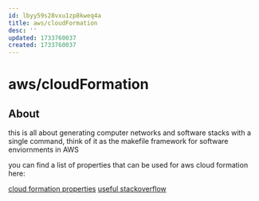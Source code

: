 ```yaml
---
id: lbyy59s28vxu1zp8kweq4a
title: aws/cloudFormation
desc: ''
updated: 1733760037
created: 1733760037
---
```

# aws/cloudFormation

## About


this is all about generating computer networks and software stacks with a single command,
think of it as the makefile framework for software enviornments in AWS


you can find a list of properties that can be used for aws cloud formation here:

[cloud formation properties](https://docs.aws.amazon.com/AWSCloudFormation/latest/UserGuide/aws-template-resource-type-ref.html)
[useful stackoverflow](https://stackoverflow.com/questions/73157849/what-is-the-aws-attribute-outputs-and-importvalue-in-cloudformation)
